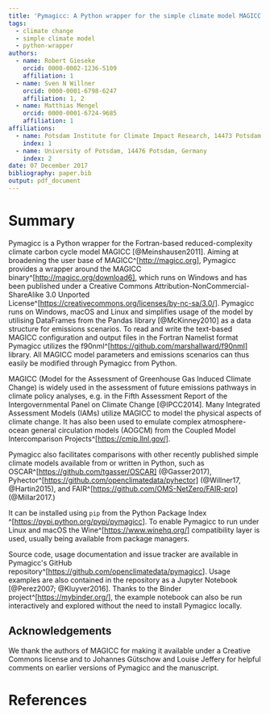 ```yaml
---
title: 'Pymagicc: A Python wrapper for the simple climate model MAGICC'
tags:
  - climate change
  - simple climate model
  - python-wrapper
authors:
  - name: Robert Gieseke
    orcid: 0000-0002-1236-5109
    affiliation: 1
  - name: Sven N Willner
    orcid: 0000-0001-6798-6247
    affiliation: 1, 2
  - name: Matthias Mengel
    orcid: 0000-0001-6724-9685
    affiliation: 1
affiliations:
  - name: Potsdam Institute for Climate Impact Research, 14473 Potsdam, Germany
    index: 1
  - name: University of Potsdam, 14476 Potsdam, Germany
    index: 2
date: 07 December 2017
bibliography: paper.bib
output: pdf_document
---
```


# Summary

Pymagicc is a Python wrapper for the Fortran-based reduced-complexity climate carbon cycle model MAGICC [@Meinshausen2011].
Aiming at broadening the user base of MAGICC^[http://magicc.org], Pymagicc provides a wrapper around the MAGICC binary^[http://magicc.org/download6], which runs on Windows and has been published under a Creative Commons Attribution-NonCommercial-ShareAlike 3.0 Unported License^[https://creativecommons.org/licenses/by-nc-sa/3.0/].
Pymagicc runs on Windows, macOS and Linux and simplifies usage of the model by utilising DataFrames from the Pandas library [@McKinney2010] as a data structure for emissions scenarios.
To read and write the text-based MAGICC configuration and output files in the Fortran Namelist format Pymagicc utilizes the f90nml^[https://github.com/marshallward/f90nml] library.
All MAGICC model parameters and emissions scenarios can thus easily be modified through Pymagicc from Python.

MAGICC (Model for the Assessment of Greenhouse Gas Induced Climate Change)
is widely used in the assessment of future emissions pathways in climate policy analyses,
e.g. in the Fifth Assessment Report of the
Intergovernmental Panel on Climate Change [@IPCC2014]. Many Integrated Assessment Models (IAMs) utilize
MAGICC to model the physical aspects of climate change.
It has also been used to emulate complex
atmosphere-ocean general circulation models (AOGCM) from the Coupled
Model Intercomparison Projects^[https://cmip.llnl.gov/].

Pymagicc also facilitates comparisons with other recently published simple climate models available from or written in Python, such as OSCAR^[https://github.com/tgasser/OSCAR] (@Gasser2017), Pyhector^[https://github.com/openclimatedata/pyhector] (@Willner17, @Hartin2015), and FAIR^[https://github.com/OMS-NetZero/FAIR-pro] (@Millar2017.)

It can be installed using `pip` from the Python Package Index ^[<https://pypi.python.org/pypi/pymagicc>].
To enable Pymagicc to run under Linux and macOS the Wine^[https://www.winehq.org/] compatibility layer is used, usually being available from package managers.

Source code, usage documentation and issue tracker are available in Pymagicc's GitHub
repository^[<https://github.com/openclimatedata/pymagicc>].
Usage examples are also contained in the repository as a Jupyter Notebook [@Perez2007; @Kluyver2016]. Thanks to the Binder project^[<https://mybinder.org/>], the example
notebook can also be run interactively and explored without the need to install Pymagicc locally.

## Acknowledgements

We thank the authors of MAGICC for making it available under a Creative Commons
license and to Johannes Gütschow and Louise Jeffery for helpful comments on earlier
versions of Pymagicc and the manuscript.

# References
